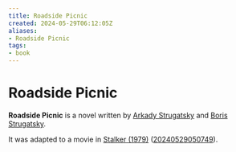 ```yaml
---
title: Roadside Picnic
created: 2024-05-29T06:12:05Z
aliases:
- Roadside Picnic
tags:
- book
---
```


# Roadside Picnic

**Roadside Picnic** is a novel written by [Arkady Strugatsky](../notes/arkady-strugatsky.md) and [Boris Strugatsky](../notes/boris-strugatsky.md).

It was adapted to a movie in [Stalker (1979)](stalker.md) ([20240529050749](../entries/20240529050749.md)).